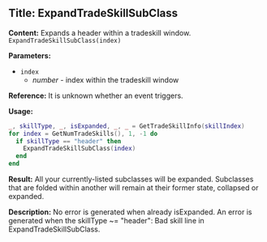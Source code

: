 ## Title: ExpandTradeSkillSubClass

**Content:**
Expands a header within a tradeskill window.
`ExpandTradeSkillSubClass(index)`

**Parameters:**
- `index`
  - *number* - index within the tradeskill window

**Reference:**
It is unknown whether an event triggers.

**Usage:**
```lua
_, skillType, _, isExpanded, _, _ = GetTradeSkillInfo(skillIndex)
for index = GetNumTradeSkills(), 1, -1 do
  if skillType == "header" then
    ExpandTradeSkillSubClass(index)
  end
end
```

**Result:**
All your currently-listed subclasses will be expanded. Subclasses that are folded within another will remain at their former state, collapsed or expanded.

**Description:**
No error is generated when already isExpanded.
An error is generated when the skillType ~= "header": Bad skill line in ExpandTradeSkillSubClass.